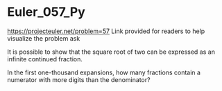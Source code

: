 # Euler_057_Py

https://projecteuler.net/problem=57
Link provided for readers to help visualize the problem ask

It is possible to show that the square root of two can be expressed as an infinite continued fraction.

In the first one-thousand expansions, how many fractions contain a numerator with more digits than the denominator?
